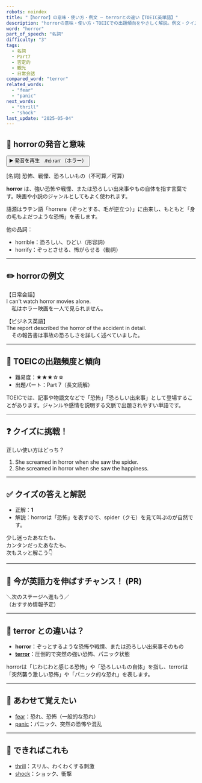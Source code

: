 ```yaml
---
robots: noindex
title: "【horror】の意味・使い方・例文 ― terrorとの違い【TOEIC英単語】"
description: "horrorの意味・使い方・TOEICでの出題傾向をやさしく解説。例文・クイズ付きでterrorとの違いもわかりやすく学べます。"
word: "horror"
part_of_speech: "名詞"
difficulty: "3"
tags:
  - 名詞
  - Part7
  - 否定的
  - 観光
  - 日常会話
compared_word: "terror"
related_words:
  - "fear"
  - "panic"
next_words:
  - "thrill"
  - "shock"
last_update: "2025-05-04"
---
```


## 🔰 horrorの発音と意味

<button class="play-audio" onclick="playTTS('horror')">
  <span class="play-audio-main">
    ▶️ 発音を再生　/hɔ́ːrər/
  </span>
  <span class="play-audio-sub">
    （ホラー）
  </span>
</button>

[名詞] 恐怖、戦慄、恐ろしいもの（不可算／可算）

**horror** は、強い恐怖や戦慄、または恐ろしい出来事やもの自体を指す言葉です。映画や小説のジャンルとしてもよく使われます。

語源はラテン語「horrere（ぞっとする、毛が逆立つ）」に由来し、もともと「身の毛もよだつような恐怖」を表します。

他の品詞：  
- horrible：恐ろしい、ひどい（形容詞）
- horrify：ぞっとさせる、怖がらせる（動詞）

---

## ✏️ horrorの例文

【日常会話】  
I can't watch horror movies alone.  
　私はホラー映画を一人で見られません。

【ビジネス英語】  
The report described the horror of the accident in detail.  
　その報告書は事故の恐ろしさを詳しく述べていました。

---

## 🎯 TOEICの出題頻度と傾向

- 難易度：★★★☆☆
- 出題パート：Part 7（長文読解）

TOEICでは、記事や物語文などで「恐怖」「恐ろしい出来事」として登場することがあります。ジャンルや感情を説明する文脈で出題されやすい単語です。

---

## ❓ クイズに挑戦！

正しい使い方はどっち？

1. She screamed in horror when she saw the spider.  
2. She screamed in horror when she saw the happiness.

---

## ✅ クイズの答えと解説

- 正解：**1**
- 解説：horrorは「恐怖」を表すので、spider（クモ）を見て叫ぶのが自然です。

少し迷ったあなたも、  
カンタンだったあなたも、  
次もスッと解こう👇️

---

## 🚀 今が英語力を伸ばすチャンス！ (PR)

<div class="info-center">
＼次のステージへ進もう／<br>  
（おすすめ情報予定）
</div>

---

## 🤔  terror との違いは？

- **horror**：ぞっとするような恐怖や戦慄、または恐ろしい出来事そのもの
- **[terror](/word/terror/)**：圧倒的で突然の強い恐怖、パニック状態

horrorは「じわじわと感じる恐怖」や「恐ろしいもの自体」を指し、terrorは「突然襲う激しい恐怖」や「パニック的な恐れ」を表します。

---

## 🧩 あわせて覚えたい

- [fear](/word/fear/)：恐れ、恐怖（一般的な恐れ）
- [panic](/word/panic/)：パニック、突然の恐怖や混乱

---

## 📖 できればこれも

- [thrill](/word/thrill/)：スリル、わくわくする刺激
- [shock](/word/shock/)：ショック、衝撃


<!-- cvid: aid27_bid07 -->
